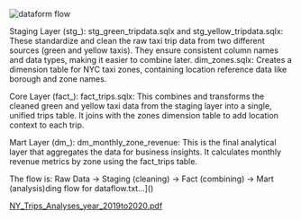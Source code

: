 ![dataform flow](https://github.com/user-attachments/assets/cb19791a-0001-4d38-aea5-7f41bbbfe05e)



Staging Layer (stg_):
stg_green_tripdata.sqlx and stg_yellow_tripdata.sqlx: These standardize and clean the raw taxi trip data from two different sources (green and yellow taxis). They ensure consistent column names and data types, making it easier to combine later.
dim_zones.sqlx: Creates a dimension table for NYC taxi zones, containing location reference data like borough and zone names.

Core Layer (fact_):
fact_trips.sqlx: This combines and transforms the cleaned green and yellow taxi data from the staging layer into a single, unified trips table. It joins with the zones dimension table to add location context to each trip.

Mart Layer (dm_):
dm_monthly_zone_revenue: This is the final analytical layer that aggregates the data for business insights. It calculates monthly revenue metrics by zone using the fact_trips table.

The flow is: Raw Data → Staging (cleaning) → Fact (combining) → Mart (analysis)ding flow for dataflow.txt…]()



[NY_Trips_Analyses_year_2019to2020.pdf](https://github.com/user-attachments/files/18946461/NY_Trips_Analyses_year_2019to2020.pdf)




